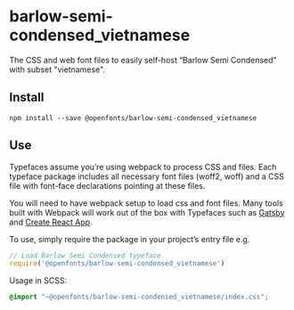 
# barlow-semi-condensed_vietnamese

The CSS and web font files to easily self-host “Barlow Semi Condensed” with subset "vietnamese".

## Install

`npm install --save @openfonts/barlow-semi-condensed_vietnamese`

## Use

Typefaces assume you’re using webpack to process CSS and files. Each typeface
package includes all necessary font files (woff2, woff) and a CSS file with
font-face declarations pointing at these files.

You will need to have webpack setup to load css and font files. Many tools built
with Webpack will work out of the box with Typefaces such as [Gatsby](https://github.com/gatsbyjs/gatsby)
and [Create React App](https://github.com/facebookincubator/create-react-app).

To use, simply require the package in your project’s entry file e.g.

```javascript
// Load Barlow Semi Condensed typeface
require('@openfonts/barlow-semi-condensed_vietnamese')
```

Usage in SCSS:
```scss
@import "~@openfonts/barlow-semi-condensed_vietnamese/index.css";
```
